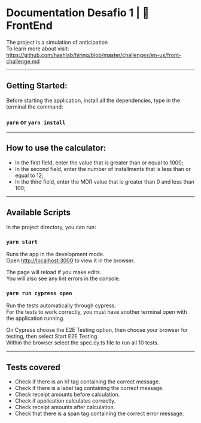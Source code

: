 # Documentation Desafio 1 | 🧠 FrontEnd

The project is a simulation of anticipation <br>
To learn more about visit:
https://github.com/hashlab/hiring/blob/master/challenges/en-us/front-challenge.md

---

## Getting Started:

Before starting the application, install all the dependencies, type in the terminal the command:

### `yarn` or `yarn install`

---

## How to use the calculator:

- In the first field, enter the value that is greater than or equal to 1000;
- In the second field, enter the number of installments that is less than or equal to 12;
- In the third field, enter the MDR value that is greater than 0 and less than 100;

---

## Available Scripts

In the project directory, you can run:

### `yarn start`

Runs the app in the development mode.\
Open [http://localhost:3000](http://localhost:3000) to view it in the browser.

The page will reload if you make edits.\
You will also see any lint errors in the console.

### `yarn run cypress open`

Run the tests automatically through cypress. <br>
For the tests to work correctly, you must have another terminal open with the application running.

On Cypress choose the E2E Testing option, then choose your browser for testing, then select Start E2E Testing. <br>
Within the browser select the spec.cy.ts file to run all 10 tests.

---

## Tests covered

- Check if there is an h1 tag containing the correct message. <br>
- Check if there is a label tag containing the correct message. <br>
- Check receipt amounts before calculation. <br>
- Check if application calculates correctly. <br>
- Check receipt amounts after calculation. <br>
- Check that there is a span tag containing the correct error message. <br>
